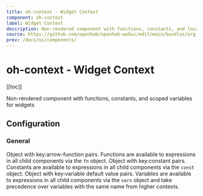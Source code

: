 ```yaml
---
title: oh-context - Widget Context
component: oh-context
label: Widget Context
description: Non-rendered component with functions, constants, and local variables for widgets
source: https://github.com/openhab/openhab-webui/edit/main/bundles/org.openhab.ui/doc/components/oh-context.md
prev: /docs/ui/components/
---
```


# oh-context - Widget Context

<!-- Put a screenshot here if relevant:
![](./images/oh-context/header.jpg)
-->

[[toc]]

<!-- Note: you can overwrite the definition-provided description and add your own intro/additional sections instead -->
<!-- DO NOT REMOVE the following comments if you intend to keep the definition-provided description -->
<!-- GENERATED componentDescription -->
Non-rendered component with functions, constants, and scoped variables for widgets
<!-- GENERATED /componentDescription -->

## Configuration

<!-- DO NOT REMOVE the following comments -->
<!-- GENERATED props -->
### General
<div class="props">
<PropGroup label="General">
<PropBlock type="TEXT" name="functions" label="Widget Functions">
  <PropDescription>
    Object with key:arrow-function pairs. Functions are available to expressions in all child components via the <code>fn</code> object.
  </PropDescription>
</PropBlock>
<PropBlock type="TEXT" name="constants" label="Widget Constants">
  <PropDescription>
    Object with key:constant pairs. Constants are available to expressions in all child components via the <code>const</code> object.
  </PropDescription>
</PropBlock>
<PropBlock type="TEXT" name="variables" label="Widget Variables">
  <PropDescription>
    Object with key:variable default value pairs. Variables are available to expressions in all child components via the <code>vars</code> object and take precedence over variables with the same name from higher contexts.
  </PropDescription>
</PropBlock>
</PropGroup>
</div>


<!-- GENERATED /props -->

<!-- If applicable describe how properties are forwarded to a underlying component from Framework7, ECharts, etc.:
### Inherited Properties

-->

<!-- If applicable describe the slots recognized by the component and what they represent:
### Slots

#### `default`

The contents of the oh-context.

-->

<!-- Add as many examples as desired - put the YAML in a details container when it becomes too long (~150/200+ lines):
## Examples

### Example 1

![](./images/oh-context/example1.jpg)

```yaml
component: oh-context
config:
  prop1: value1
  prop2: value2
```

### Example 2

![](./images/oh-context/example2.jpg)

::: details YAML
```yaml
component: oh-context
config:
  prop1: value1
  prop2: value2
slots
```
:::

-->

<!-- Try to clean up URLs to the forum (https://community.openhab.org/t/<threadID>[/<postID>] should suffice)
## Community Resources

- [Community Post 1](https://community.openhab.org/t/12345)
- [Community Post 2](https://community.openhab.org/t/23456)
-->
